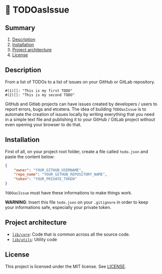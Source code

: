 # :pencil: TODOasIssue

## Summary

1. [Description](#description)
2. [Installation](#installation)
3. [Project architecture](#project-architecture)
4. [License](#license)

## Description

From a list of TODOs to a list of issues on your GitHub or GitLab repository.

```
#(1)[]: "This is my first TODO"
#(2)[]: "This is my second TODO"
```

GitHub and Gitlab projects can have issues created by developers / users to report errors, bugs and etcetera. The idea of building `TODOasIssue` is to automate the creation of issues locally by writing everything that you need in a simple text file and publishing it to your GitHub / GitLab project without even opening your browser to do that.

## Installation
First of all, on your project root folder, create a file called `todo.json` and paste the content below:

```json
{
    "owner": "YOUR_GITHUB_USERNAME",
    "repo_name": "YOUR_GITHUB_REPOSITORY_NAME",
    "token": "YOUR_PRIVATE_TOKEN"
}
```

`TODOasIssue` must have these informations to make things work.

**WARNING**: Insert this file `todo.json` on your `.gitignore` in order to keep your informations safe, especially your private token.

## Project architecture
- [`lib/core`](./lib/core/): Code that is common across all the source code.
- [`lib/utils`](./lib/utils/): Utility code

## License
This project is licensed under the MIT license. See [LICENSE](LICENSE).

